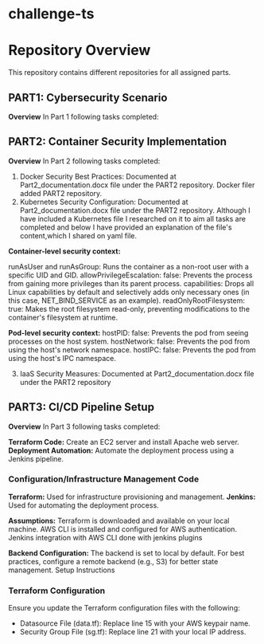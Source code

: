 # **challenge-ts**

# **Repository Overview**
This repository contains different repositories for all assigned parts.

## **PART1: Cybersecurity Scenario**
**Overview**
In Part 1 following tasks completed:

## **PART2: Container Security Implementation**
**Overview**
In Part 2 following tasks completed:
1. Docker Security Best Practices: Documented at Part2_documentation.docx file under the PART2 repository. Docker filer added PART2 repository. 
2. Kubernetes Security Configuration: Documented at Part2_documentation.docx file under the PART2 repository. 
Although I have included a Kubernetes file I researched on it to aim all tasks are completed and below I have provided an explanation of the file's content,which I shared on yaml file.

**Container-level security context:**

runAsUser and runAsGroup: Runs the container as a non-root user with a specific UID and GID.
allowPrivilegeEscalation: false: Prevents the process from gaining more privileges than its parent process.
capabilities: Drops all Linux capabilities by default and selectively adds only necessary ones (in this case, NET_BIND_SERVICE as an example).
readOnlyRootFilesystem: true: Makes the root filesystem read-only, preventing modifications to the container's filesystem at runtime.


**Pod-level security context:**
hostPID: false: Prevents the pod from seeing processes on the host system.
hostNetwork: false: Prevents the pod from using the host's network namespace.
hostIPC: false: Prevents the pod from using the host's IPC namespace.

3. IaaS Security Measures: Documented at Part2_documentation.docx file under the PART2 repository

## **PART3: CI/CD Pipeline Setup**
**Overview**
In Part 3 following tasks completed:

**Terraform Code:** Create an EC2 server and install Apache web server.
**Deployment Automation:** Automate the deployment process using a Jenkins pipeline.
### **Configuration/Infrastructure Management Code**
**Terraform:** Used for infrastructure provisioning and management.
**Jenkins:** Used for automating the deployment process.

**Assumptions:**
Terraform is downloaded and available on your local machine.
AWS CLI is installed and configured for AWS authentication.
Jenkins integration with AWS CLI done with jenkins plugins

**Backend Configuration:**
The backend is set to local by default. For best practices, configure a remote backend (e.g., S3) for better state management.
Setup Instructions

### **Terraform Configuration**
Ensure you update the Terraform configuration files with the following:
- Datasource File (data.tf): Replace line 15 with your AWS keypair name.
- Security Group File (sg.tf): Replace line 21 with your local IP address.




